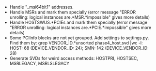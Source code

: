 * Handle "_msi64bit1" addresses.
* Handle MSRs and mark them specially (error message "ERROR unrolling: logical instances are.*MSR.*impossible" gives more details)
* Handle HOSTSWUS.*PCIEs and mark them specially (error message "ERROR unrolling: logical instances are.*PCIE.*impossible" gives more details)
* Some PCIInfo blocks are not yet grouped.  Add settings to settings.py.  Find them by: grep VENDOR_ID.*unsorted phase4_host.svd  |wc -l: HOST: 68 (DEVICE_VENDOR_ID: 24); SMN: 142 (DEVICE_VENDOR_ID: 28)
* Generate SVDs for weird access methods: HOSTPRI, HOSTSEC, MSRLEGACY, MSRLSLEGACY
